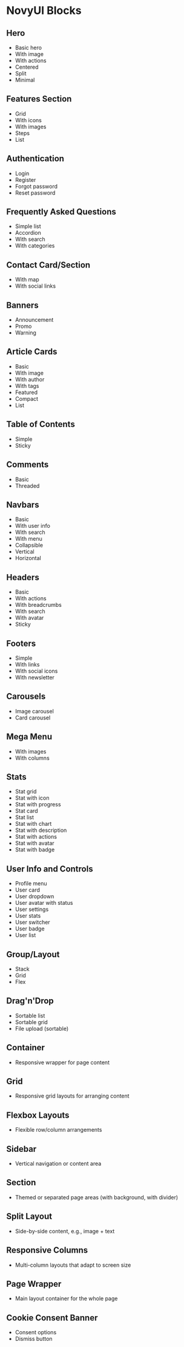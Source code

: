 # NovyUI Blocks

## Hero
- Basic hero
- With image
- With actions
- Centered
- Split
- Minimal

## Features Section
- Grid
- With icons
- With images
- Steps
- List

## Authentication
- Login
- Register
- Forgot password
- Reset password

## Frequently Asked Questions
- Simple list
- Accordion
- With search
- With categories

## Contact Card/Section
- With map
- With social links

## Banners
- Announcement
- Promo
- Warning

## Article Cards
- Basic
- With image
- With author
- With tags
- Featured
- Compact
- List

## Table of Contents
- Simple
- Sticky

## Comments
- Basic
- Threaded

## Navbars
- Basic
- With user info
- With search
- With menu
- Collapsible
- Vertical
- Horizontal

## Headers
- Basic
- With actions
- With breadcrumbs
- With search
- With avatar
- Sticky

## Footers
- Simple
- With links
- With social icons
- With newsletter

## Carousels
- Image carousel
- Card carousel

## Mega Menu
- With images
- With columns

## Stats
- Stat grid
- Stat with icon
- Stat with progress
- Stat card
- Stat list
- Stat with chart
- Stat with description
- Stat with actions
- Stat with avatar
- Stat with badge

## User Info and Controls
- Profile menu
- User card
- User dropdown
- User avatar with status
- User settings
- User stats
- User switcher
- User badge
- User list

## Group/Layout
- Stack
- Grid
- Flex

## Drag'n'Drop
- Sortable list
- Sortable grid
- File upload (sortable)

## Container
- Responsive wrapper for page content

## Grid
- Responsive grid layouts for arranging content

## Flexbox Layouts
- Flexible row/column arrangements

## Sidebar
- Vertical navigation or content area

## Section
- Themed or separated page areas (with background, with divider)

## Split Layout
- Side-by-side content, e.g., image + text

## Responsive Columns
- Multi-column layouts that adapt to screen size

## Page Wrapper
- Main layout container for the whole page

## Cookie Consent Banner
- Consent options
- Dismiss button

